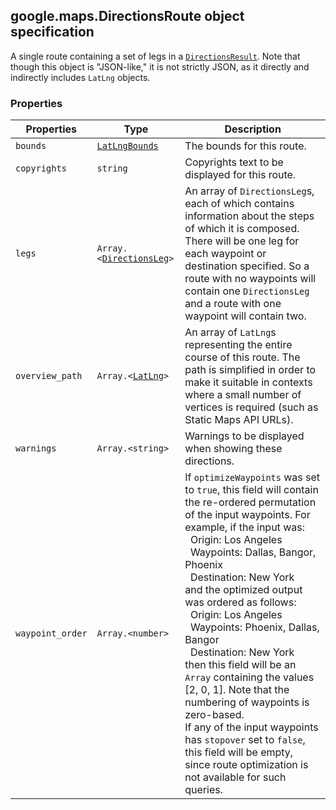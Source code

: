 <h2 id="DirectionsRoute">
google.maps.DirectionsRoute
object specification
</h2><p>A single route containing a set of legs in a <code><a href="https://github.com/amenadiel/google-maps-documentation/blob/master/docs/google.maps.DirectionsResult.md">DirectionsResult</a></code>. Note that though this object is "JSON-like," it is not strictly JSON, as it directly and indirectly includes <code>LatLng</code> objects.</p><h3>Properties</h3><table summary="interface DirectionsRoute - Properties" width="100%">
<thead>
<tr><th>Properties</th>
<th>Type</th>
<th>Description</th>
</tr></thead>
<tbody>
<tr>
<td><code>bounds</code></td>
<td><code><a href="https://github.com/amenadiel/google-maps-documentation/blob/master/docs/google.maps.LatLngBounds.md">LatLngBounds</a></code></td>
<td>The bounds for this route.</td>
</tr>
<tr>
<td><code>copyrights</code></td>
<td><code>string</code></td>
<td>Copyrights text to be displayed for this route.</td>
</tr>
<tr>
<td><code>legs</code></td>
<td><code>Array.&lt;<a href="https://github.com/amenadiel/google-maps-documentation/blob/master/docs/google.maps.DirectionsLeg.md">DirectionsLeg</a>&gt;</code></td>
<td>An array of <code>DirectionsLeg</code>s, each of which contains information about the steps of which it is composed. There will be one leg for each waypoint or destination specified. So a route with no waypoints will contain one <code>DirectionsLeg</code> and a route with one waypoint will contain two.</td>
</tr>
<tr>
<td><code>overview_path</code></td>
<td><code>Array.&lt;<a href="https://github.com/amenadiel/google-maps-documentation/blob/master/docs/google.maps.LatLng.md">LatLng</a>&gt;</code></td>
<td>An array of <code>LatLng</code>s representing the entire course of this route. The path is simplified in order to make it suitable in contexts where a small number of vertices is required (such as Static Maps API URLs).</td>
</tr>
<tr>
<td><code>warnings</code></td>
<td><code>Array.&lt;string&gt;</code></td>
<td>Warnings to be displayed when showing these directions.</td>
</tr>
<tr>
<td><code>waypoint_order</code></td>
<td><code>Array.&lt;number&gt;</code></td>
<td>If <code>optimizeWaypoints</code> was set to <code>true</code>, this field will contain the re-ordered permutation of the input waypoints. For example, if the input was:<br> &nbsp;&nbsp;Origin: Los Angeles<br> &nbsp;&nbsp;Waypoints: Dallas, Bangor, Phoenix<br> &nbsp;&nbsp;Destination: New York<br> and the optimized output was ordered as follows:<br> &nbsp;&nbsp;Origin: Los Angeles<br> &nbsp;&nbsp;Waypoints: Phoenix, Dallas, Bangor<br> &nbsp;&nbsp;Destination: New York<br> then this field will be an <code>Array</code> containing the values [2, 0, 1]. Note that the numbering of waypoints is zero-based.<br> If any of the input waypoints has <code>stopover</code> set to <code>false</code>, this field will be empty, since route optimization is not available for such queries.</td>
</tr>
</tbody>
</table>